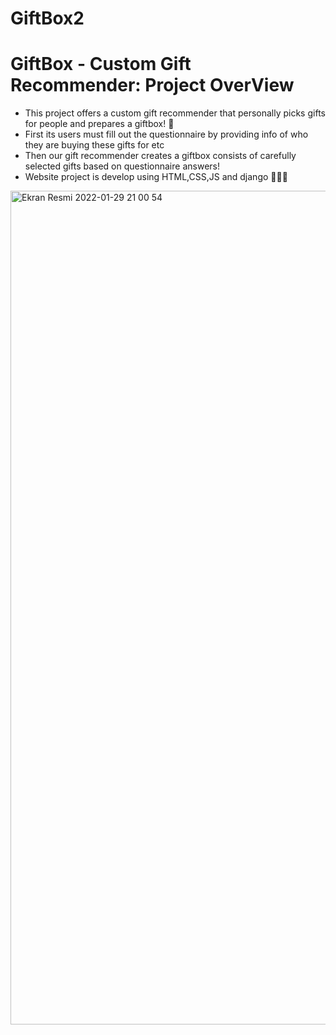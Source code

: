 # GiftBox2
# GiftBox - Custom Gift Recommender: Project OverView
* This project offers a custom gift recommender that personally picks gifts for people and prepares a giftbox!  🎁
* First its users must fill out the questionnaire by providing info of who they are buying these gifts for etc
* Then our gift recommender creates a giftbox consists of carefully selected gifts based on questionnaire answers!
* Website project is develop using HTML,CSS,JS and django 👩🏻‍💻
<img width="1334" alt="Ekran Resmi 2022-01-29 21 00 54" src="https://user-images.githubusercontent.com/56784195/151672067-05a85042-c733-4203-bd8f-79f48d2d7da1.png">



